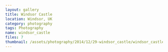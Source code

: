 ```yaml
---
layout: gallery
title: Windsor Castle
location: Windsor, UK
category: photography
tags: Photography
name: windsor_castle
files: 7
thumbnail: /assets/photography/2014/12/29-windsor_castle/windsor_castle-6.jpg
---
```

